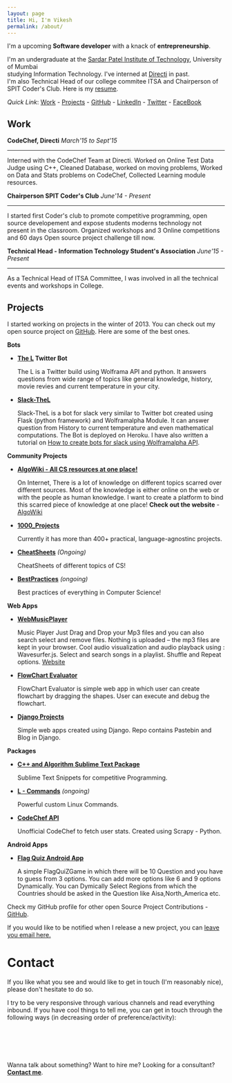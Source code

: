 ```yaml
---
layout: page
title: Hi, I'm Vikesh
permalink: /about/
---
```


I'm a upcoming <b>Software developer</b> with a knack of <b>entrepreneurship</b>. 


I'm an undergraduate at the [Sardar Patel Institute of Technology](http://www.spit.ac.in), University of Mumbai <br/>
studying Information Technology. I've interned at [Directi](http://www.directi.com) in past. <br/>
I'm also Technical Head of our college commitee ITSA and Chairperson of SPIT Coder's Club. Here is my [resume](https://github.com/vicky002/Resume/blob/master/resume.pdf).  

<i>Quick Link</i>: [Work](#work) - [Projects](#projects) - [GitHub](https://www.github.com/vicky002) - [LinkedIn](https://www.linkedin.com/in/vikeshtiwari) - [Twitter](https://www.twitter.com/vikesh002) - [FaceBook](https://www.facebook.com/blackhat002)  

## Work

 **CodeChef, Directi**
  *March'15 to Sept'15*
 _____
Interned with the CodeChef Team at Directi. Worked on Online Test Data Judge using C++, Cleaned Database, worked on moving problems, Worked on Data and Stats problems on CodeChef, Collected Learning module resources.

**Chairperson SPIT Coder's Club**
*June'14 - Present*

---
I started first Coder's club to promote competitive programming, open source developement and expose students moderns technology not present in the classroom. Organized workshops and 3 Online competitions and 60 days Open source project challenge till now. 

**Technical Head - Information Technology Student's Association** 
*June'15 - Present*

---
As a Technical Head of ITSA Committee, I was involved in all the technical events and workshops in College. 


## Projects 

I started working on projects in the winter of 2013. You can check out my open source project on [GitHub](www.github.com/vicky002). Here are some of the best ones.

**Bots**
 - **[The L](https://twitter.com/The_L__) Twitter Bot** 

    The L is a Twitter build using Wolframa API and python. It answers questions from wide range of topics like general knowledge, history, movie revies and current temperature in your city. 
 
 - **[Slack-TheL](https://github.com/vicky002/slack-TheL)**

    Slack-TheL is a bot for slack very similar to Twitter bot created using Flask (python framework) and Wolframalpha Module. It can answer question from History to current temperature and even mathematical computations. The Bot is deployed on Heroku. I have also written a tutorial on [How to create bots for slack using Wolframalpha API](http://eulercoder.me/posts/How-to-create-Slack-Bot-using-wolframalpha-API).

**Community Projects**

 - **[AlgoWiki - All CS resources at one place!]((https://github.com/vicky002/AlgoWiki))**
 
    On Internet, There is a lot of knowledge on different topics scarred over different sources. Most of the      knowledge is either online on the web or with the people as human knowledge. I want to create a platform      to bind this scarred piece of knowledge at one place!
   **Check out the website** - [AlgoWiki](www.algowiki.in) 

 - **[1000_Projects](https://github.com/vicky002/1000_Projects)** 
   
    Currently it has more than 400+ practical, language-agnostinc projects. 

 - **[CheatSheets](https://github.com/vicky002/CheatSheets)** 
     _(Ongoing)_
    
    CheatSheets of different topics of CS!
 - **[BestPractices](https://github.com/vicky002/BestPractices)** _(ongoing)_
	
  	Best practices of everything in Computer Science!

**Web Apps**

 - **[WebMusicPlayer](https://github.com/vicky002/WebMusicPlayer)**
  
    Music Player Just Drag and Drop your Mp3 files and you can also search select and remove files. Nothing is uploaded – the mp3 files are kept in your browser. Cool audio visualization and audio playback using : Wavesurfer.js. Select and search songs in a playlist. Shuffle and Repeat options.
   [Website](https://myfirstplayer.herokuapp.com/)

 - **[FlowChart Evaluator](https://github.com/vicky002/Flowchart-Evaluator)**
  
    FlowChart Evaluator is simple web app in which user can create flowchart by dragging the shapes. User can execute and debug the flowchart.
 - **[Django Projects](https://github.com/vicky002/Django-Project)**
  
    Simple web apps created using Django. Repo contains Pastebin and Blog in Django.

**Packages**

 - **[C++ and Algorithm Sublime Text Package](https://github.com/vicky002/Cplusplus_and_Algo_Sublime_Package)**
 	
    Sublime Text Snippets for competitive Programming.

 - **[L - Commands](https://github.com/vicky002/L-Commands)** _(ongoing)_
 	
    Powerful custom Linux Commands. 

 - **[CodeChef API](https://github.com/vicky002/CodeChef-API)**
  
    Unofficial CodeChef to fetch user stats. Created using Scrapy - Python.

**Android Apps**

 - **[Flag Quiz Android App](https://github.com/vicky002/FlagQuiz-Android_App)**
  
    A simple FlagQuiZGame in which there will be 10 Question and you have to guess from 3 options. You can add more options like 6 and 9 options Dynamically. You can Dymically Select Regions from which the Countries should be asked in the Question like Aisa,North_America etc. 
 
Check my GitHub profile for other open Source Project Contributions - [GitHub](www.github.com/vicky002). 

If you would like to be notified when I release a new project, you can [leave you email here.](http://eepurl.com/bIgxHz)

# Contact

If you like what you see and would like to get in touch (I'm reasonably nice), please don't hesitate to do so.

I try to be very responsive through various channels and read everything inbound. If you have cool things to tell me, you can get in touch through the following ways (in decreasing order of preference/activity):

<div class="col-1-3">
&nbsp;&nbsp;&nbsp;&nbsp;&nbsp;&nbsp;&nbsp;&nbsp;&nbsp;&nbsp;&nbsp;
 <a class="fa fa-2x fa-envelope-o" href="mailto:tvicky002+gitpage@gmail.com?Subject=Hello%20vicky002" target="_top"></a> &nbsp;&nbsp;&nbsp;&nbsp;&nbsp;&nbsp;&nbsp;&nbsp;&nbsp;&nbsp;&nbsp;&nbsp;&nbsp;&nbsp;&nbsp;&nbsp;&nbsp;&nbsp;&nbsp;&nbsp;&nbsp;&nbsp;&nbsp;&nbsp;&nbsp;&nbsp;&nbsp;&nbsp;&nbsp;&nbsp;&nbsp;
<a class="fa fa-2x fa-linkedin" href="https://www.linkedin.com/in/vikeshtiwari" role="button" target="_blank"></a> &nbsp;&nbsp;&nbsp;&nbsp;&nbsp;&nbsp;&nbsp;&nbsp;&nbsp;&nbsp;&nbsp;&nbsp;&nbsp;&nbsp;&nbsp;&nbsp;&nbsp;&nbsp;&nbsp;&nbsp;&nbsp;&nbsp;&nbsp;&nbsp;&nbsp;&nbsp;&nbsp;&nbsp;&nbsp;&nbsp;&nbsp;
<a class="fa fa-2x fa-twitter" href="https://twitter.com/{{ site.twitter_username }}"></a>
</div>


<br/><br/>


Wanna talk about something? Want to hire me? Looking for a consultant?
[**Contact me**](/contact).



